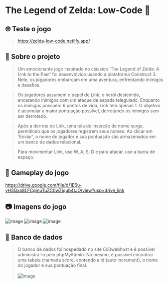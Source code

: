 # The Legend of Zelda: Low-Code 🏹

## 🌐 Teste o jogo
> https://zelda-low-code.netlify.app/

## 📜 Sobre o projeto 
> Um emocionante jogo inspirado no clássico 'The Legend of Zelda: A Link to the Past' foi desenvolvido usando a plataforma Construct 3. Nele, os jogadores embarcam em uma aventura, enfrentando inimigos e desafios.

> Os jogadores assumem o papel de Link, o herói destemido, encarando inimigos com um ataque de espada teleguiado. Enquanto os inimigos possuem 6 pontos de vida, Link tem apenas 1. O objetivo é acumular a maior pontuação possível, derrotando os inimigos sem ser derrotado.

> Após a derrota de Link, uma tela de inserção de nome surge, permitindo que os jogadores registrem seus nomes. Ao clicar em 'Enviar', o nome do jogador e sua pontuação são armazenados em um banco de dados relacional.

> Para movimentar Link, use W, A, S, D e para atacar, use a barra de espaço.

## 🎥 Gameplay do jogo
https://drive.google.com/file/d/1E6u-yH3Qxa8LFCgmuTuZC0wZiqub4tJO/view?usp=drive_link

## 📷 Imagens do jogo
![image](https://github.com/luizfelipesoarees/Zelda-Low-Code/assets/141787273/37f3abf9-6fa5-49d0-ba9f-00f5230054ed)
![image](https://github.com/luizfelipesoarees/Zelda-Low-Code/assets/141787273/52129f1d-1468-4646-b179-fbd619f25b52)
![image](https://github.com/luizfelipesoarees/Zelda-Low-Code/assets/141787273/bb864d47-e491-4d1e-97a8-a8f88e02a7c6)

## 💾 Banco de dados
> O banco de dados foi hospedado no site 000webhost e é possível administrá-lo pelo phpMyAdmin. No mesmo, é possível encontrar uma tabela chamada score, contendo a id (auto increment), o nome do jogador e sua pontuação final. <br /><br />
![image](https://github.com/luizfelipesoarees/Zelda-Low-Code/assets/141787273/78129094-aa91-4aa4-8392-a930b7e8ecaf)
